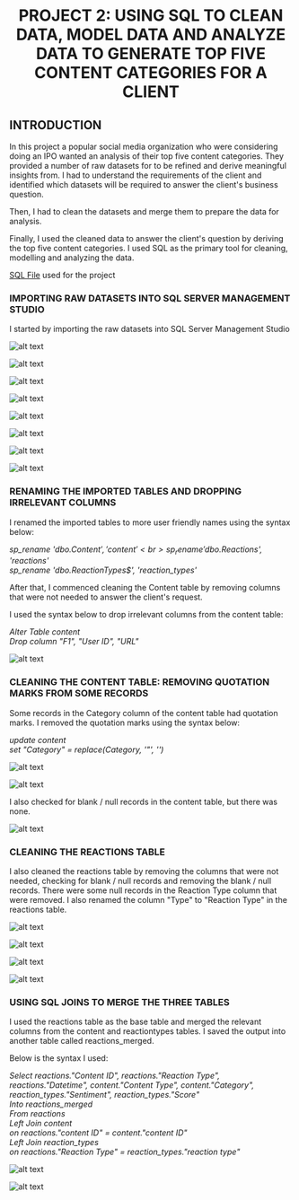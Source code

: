 # <p align='center'>PROJECT 2: USING SQL TO CLEAN DATA, MODEL DATA AND ANALYZE DATA TO GENERATE TOP FIVE CONTENT CATEGORIES FOR A CLIENT


## INTRODUCTION

In this project a popular social media organization who were considering doing an IPO wanted an analysis of their top five content categories. They provided a number of raw datasets for to be refined and derive meaningful insights from. I had to understand the requirements of the client and identified which datasets will be required to answer the client's business question.

Then, I had to clean the datasets and merge them to prepare the data for analysis.

Finally, I used the cleaned data to answer the client's question by deriving the top five content categories. I used SQL as the primary tool for cleaning, modelling and analyzing the data.

[SQL File](https://github.com/omabogun/Data-Analysis_Projects/blob/main/assets/Project_SB.sql) used for the project

### IMPORTING RAW DATASETS INTO SQL SERVER MANAGEMENT STUDIO

I started by importing the raw datasets into SQL Server Management Studio

![alt text](https://github.com/omabogun/Data-Analysis_Project-1/blob/main/images/project2_sql1.png "SQL Image")

![alt text](https://github.com/omabogun/Data-Analysis_Project-1/blob/main/images/project2_sql2.png "SQL Image")

![alt text](https://github.com/omabogun/Data-Analysis_Project-1/blob/main/images/project2_sql3.png "SQL Image")

![alt text](https://github.com/omabogun/Data-Analysis_Project-1/blob/main/images/project2_sql4.png "SQL Image")

![alt text](https://github.com/omabogun/Data-Analysis_Project-1/blob/main/images/project2_sql5.png "SQL Image")

![alt text](https://github.com/omabogun/Data-Analysis_Project-1/blob/main/images/project2_sql6.png "SQL Image")

![alt text](https://github.com/omabogun/Data-Analysis_Project-1/blob/main/images/project2_sql7.png "SQL Image")

![alt text](https://github.com/omabogun/Data-Analysis_Project-1/blob/main/images/project2_sql8.png "SQL Image")


### RENAMING THE IMPORTED TABLES AND DROPPING IRRELEVANT COLUMNS

I renamed the imported tables to more user friendly names using the syntax below: 

<i>sp_rename 'dbo.Content$', 'content'<br>
sp_rename 'dbo.Reactions$', 'reactions'<br>
sp_rename 'dbo.ReactionTypes$', 'reaction_types'</i>

After that, I commenced cleaning the Content table by removing columns that were not needed to answer the client's request.

I used the syntax below to drop irrelevant columns from the content table:

<i>Alter Table content<br>
Drop column "F1", "User ID", "URL"</i>

![alt text](https://github.com/omabogun/Data-Analysis_Project-1/blob/main/images/project2_sql9.png "SQL Image")



### CLEANING THE CONTENT TABLE: REMOVING QUOTATION MARKS FROM SOME RECORDS

Some records in the Category column of the content table had quotation marks.  I removed the quotation marks using the syntax below:

<i>update content<br>
set "Category" = replace(Category, '"', '')</i>

![alt text](https://github.com/omabogun/Data-Analysis_Project-1/blob/main/images/project2_sql12.png "SQL Image")

![alt text](https://github.com/omabogun/Data-Analysis_Project-1/blob/main/images/project2_sql13.png "SQL Image")

I also checked for blank / null records in the content table, but there was none.

![alt text](https://github.com/omabogun/Data-Analysis_Project-1/blob/main/images/project2_sql12a.png "SQL Image")

### CLEANING THE REACTIONS TABLE

I also cleaned the reactions table by removing the columns that were not needed, checking for blank / null records and removing the blank / null records. There were some null records in the Reaction Type  column that were removed.  I also renamed the column "Type" to "Reaction Type" in the reactions table.

![alt text](https://github.com/omabogun/Data-Analysis_Project-1/blob/main/images/project2_sql10.png "SQL Image")

![alt text](https://github.com/omabogun/Data-Analysis_Project-1/blob/main/images/project2_sql11.png "SQL Image")

![alt text](https://github.com/omabogun/Data-Analysis_Project-1/blob/main/images/project2_sql14.png "SQL Image")

![alt text](https://github.com/omabogun/Data-Analysis_Project-1/blob/main/images/project2_sql15.png "SQL Image")

###  USING SQL JOINS TO MERGE THE THREE TABLES

I used the reactions table as the base table and merged the relevant columns from the content and reactiontypes tables.  I saved the output into another table called reactions_merged.

Below is the syntax I used:

<i>Select reactions."Content ID", reactions."Reaction Type", reactions."Datetime", content."Content Type", content."Category", reaction_types."Sentiment", reaction_types."Score"<br>
Into reactions_merged<br>
From reactions<br>
Left Join content<br>
on reactions."content ID" = content."content ID"<br>
Left Join reaction_types<br>
on reactions."Reaction Type" = reaction_types."reaction type"</i>

![alt text](https://github.com/omabogun/Data-Analysis_Project-1/blob/main/images/project2_sql17.png "SQL Image")

![alt text](https://github.com/omabogun/Data-Analysis_Project-1/blob/main/images/project2_sql18.png "SQL Image")








